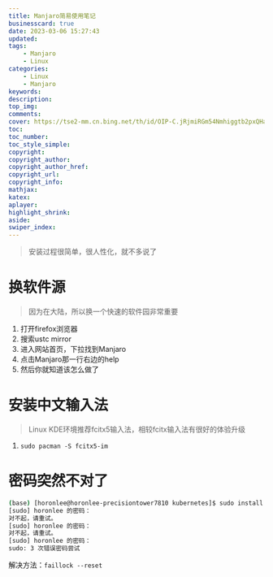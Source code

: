 ```yaml
---
title: Manjaro简易使用笔记
businesscard: true
date: 2023-03-06 15:27:43
updated:
tags: 
    - Manjaro
    - Linux
categories: 
    - Linux
    - Manjaro
keywords:
description:
top_img:
comments:
cover: https://tse2-mm.cn.bing.net/th/id/OIP-C.jRjmiRGm54Nmhiggtb2pxQHaEK?pid=ImgDet&rs=1
toc:
toc_number:
toc_style_simple:
copyright:
copyright_author:
copyright_author_href:
copyright_url:
copyright_info:
mathjax:
katex:
aplayer:
highlight_shrink:
aside:
swiper_index:
---
```

> 安装过程很简单，很人性化，就不多说了

# 换软件源
> 因为在大陆，所以换一个快速的软件园非常重要
1. 打开firefox浏览器
2. 搜索ustc mirror
3. 进入网站首页，下拉找到Manjaro
4. 点击Manjaro那一行右边的help
5. 然后你就知道该怎么做了

# 安装中文输入法
> Linux KDE环境推荐fcitx5输入法，相较fcitx输入法有很好的体验升级
1. `sudo pacman -S fcitx5-im`

# 密码突然不对了
```bash
(base) [horonlee@horonlee-precisiontower7810 kubernetes]$ sudo install -o root -g root -m 0755 kubectl /usr/local/bin/kubectl
[sudo] horonlee 的密码：
对不起，请重试。
[sudo] horonlee 的密码：
对不起，请重试。
[sudo] horonlee 的密码：
sudo: 3 次错误密码尝试
```
解决方法：`faillock --reset`